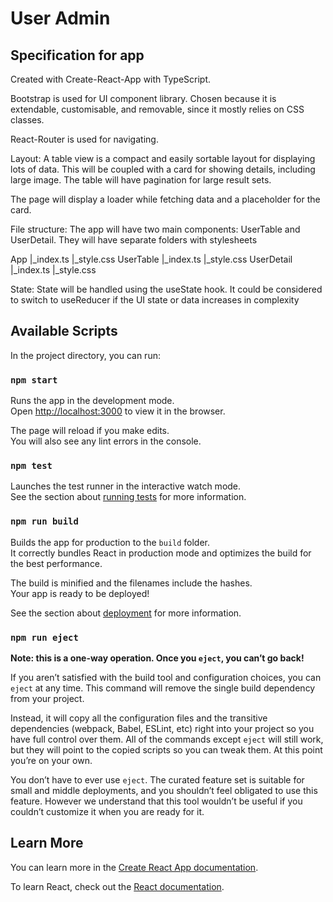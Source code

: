 # User Admin

## Specification for app

Created with Create-React-App with TypeScript.

Bootstrap is used for UI component library. Chosen because it is extendable, customisable, and removable, since it mostly relies on CSS classes.

React-Router is used for navigating. 

Layout:
A table view is a compact and easily sortable layout for displaying lots of data. This will be coupled with a card for showing details, including large image. The table will have pagination for large result sets.

The page will display a loader while fetching data and a placeholder for the card.

File structure:
The app will have two main components: UserTable and UserDetail. They will have separate folders with stylesheets

App
	|_index.ts
	|_style.css
UserTable
	|_index.ts
	|_style.css
UserDetail
	|_index.ts
	|_style.css

State:
State will be handled using the useState hook. It could be considered to switch to useReducer if the UI state or data increases in complexity

## Available Scripts

In the project directory, you can run:

### `npm start`

Runs the app in the development mode.\
Open [http://localhost:3000](http://localhost:3000) to view it in the browser.

The page will reload if you make edits.\
You will also see any lint errors in the console.

### `npm test`

Launches the test runner in the interactive watch mode.\
See the section about [running tests](https://facebook.github.io/create-react-app/docs/running-tests) for more information.

### `npm run build`

Builds the app for production to the `build` folder.\
It correctly bundles React in production mode and optimizes the build for the best performance.

The build is minified and the filenames include the hashes.\
Your app is ready to be deployed!

See the section about [deployment](https://facebook.github.io/create-react-app/docs/deployment) for more information.

### `npm run eject`

**Note: this is a one-way operation. Once you `eject`, you can’t go back!**

If you aren’t satisfied with the build tool and configuration choices, you can `eject` at any time. This command will remove the single build dependency from your project.

Instead, it will copy all the configuration files and the transitive dependencies (webpack, Babel, ESLint, etc) right into your project so you have full control over them. All of the commands except `eject` will still work, but they will point to the copied scripts so you can tweak them. At this point you’re on your own.

You don’t have to ever use `eject`. The curated feature set is suitable for small and middle deployments, and you shouldn’t feel obligated to use this feature. However we understand that this tool wouldn’t be useful if you couldn’t customize it when you are ready for it.

## Learn More

You can learn more in the [Create React App documentation](https://facebook.github.io/create-react-app/docs/getting-started).

To learn React, check out the [React documentation](https://reactjs.org/).
